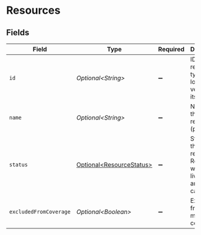 # Resources


## Fields

| Field                                                                    | Type                                                                     | Required                                                                 | Description                                                              | Example                                                                  |
| ------------------------------------------------------------------------ | ------------------------------------------------------------------------ | ------------------------------------------------------------------------ | ------------------------------------------------------------------------ | ------------------------------------------------------------------------ |
| `id`                                                                     | *Optional\<String>*                                                      | :heavy_minus_sign:                                                       | ID of the resource, typically a lowercased version of its name.          | companies                                                                |
| `name`                                                                   | *Optional\<String>*                                                      | :heavy_minus_sign:                                                       | Name of the resource (plural)                                            | Companies                                                                |
| `status`                                                                 | [Optional\<ResourceStatus>](../../models/components/ResourceStatus.md)   | :heavy_minus_sign:                                                       | Status of the resource. Resources with status live or beta are callable. |                                                                          |
| `excludedFromCoverage`                                                   | *Optional\<Boolean>*                                                     | :heavy_minus_sign:                                                       | Exclude from mapping coverage                                            | false                                                                    |
